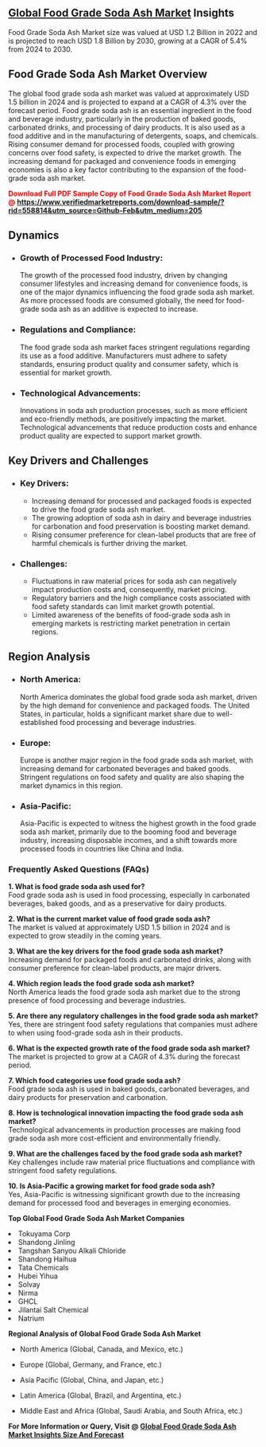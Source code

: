 <h2><a href="https://www.verifiedmarketreports.com/download-sample/?rid=558814&amp;utm_source=Github&amp;utm_medium=205" target="_blank">Global Food Grade Soda Ash Market</a> Insights</h2><p>Food Grade Soda Ash Market size was valued at USD 1.2 Billion in 2022 and is projected to reach USD 1.8 Billion by 2030, growing at a CAGR of 5.4% from 2024 to 2030.</p><p> <h2>Food Grade Soda Ash Market Overview</h2> <p>The global food grade soda ash market was valued at approximately USD 1.5 billion in 2024 and is projected to expand at a CAGR of 4.3% over the forecast period. Food grade soda ash is an essential ingredient in the food and beverage industry, particularly in the production of baked goods, carbonated drinks, and processing of dairy products. It is also used as a food additive and in the manufacturing of detergents, soaps, and chemicals. Rising consumer demand for processed foods, coupled with growing concerns over food safety, is expected to drive the market growth. The increasing demand for packaged and convenience foods in emerging economies is also a key factor contributing to the expansion of the food-grade soda ash market.</p> <p><strong><p><span class=""><span style="color: #ff0000;"><strong>Download Full PDF Sample Copy of Food Grade Soda Ash Market Report</strong> @ </span><a href="https://www.verifiedmarketreports.com/download-sample/?rid=558814&amp;utm_source=Github-Feb&amp;utm_medium=205" target="_blank">https://www.verifiedmarketreports.com/download-sample/?rid=558814&amp;utm_source=Github-Feb&amp;utm_medium=205</a></span></p></strong></p> <h2>Dynamics</h2> <ul> <li><h3>Growth of Processed Food Industry:</h3> The growth of the processed food industry, driven by changing consumer lifestyles and increasing demand for convenience foods, is one of the major dynamics influencing the food grade soda ash market. As more processed foods are consumed globally, the need for food-grade soda ash as an additive is expected to increase.</li> <li><h3>Regulations and Compliance:</h3> The food grade soda ash market faces stringent regulations regarding its use as a food additive. Manufacturers must adhere to safety standards, ensuring product quality and consumer safety, which is essential for market growth.</li> <li><h3>Technological Advancements:</h3> Innovations in soda ash production processes, such as more efficient and eco-friendly methods, are positively impacting the market. Technological advancements that reduce production costs and enhance product quality are expected to support market growth.</li> </ul> <h2>Key Drivers and Challenges</h2> <ul> <li><h3>Key Drivers:</h3> <ul> <li>Increasing demand for processed and packaged foods is expected to drive the food grade soda ash market.</li> <li>The growing adoption of soda ash in dairy and beverage industries for carbonation and food preservation is boosting market demand.</li> <li>Rising consumer preference for clean-label products that are free of harmful chemicals is further driving the market.</li> </ul> </li> <li><h3>Challenges:</h3> <ul> <li>Fluctuations in raw material prices for soda ash can negatively impact production costs and, consequently, market pricing.</li> <li>Regulatory barriers and the high compliance costs associated with food safety standards can limit market growth potential.</li> <li>Limited awareness of the benefits of food-grade soda ash in emerging markets is restricting market penetration in certain regions.</li> </ul> </li> </ul> <h2>Region Analysis</h2> <ul> <li><h3>North America:</h3> North America dominates the global food grade soda ash market, driven by the high demand for convenience and packaged foods. The United States, in particular, holds a significant market share due to well-established food processing and beverage industries.</li> <li><h3>Europe:</h3> Europe is another major region in the food grade soda ash market, with increasing demand for carbonated beverages and baked goods. Stringent regulations on food safety and quality are also shaping the market dynamics in this region.</li> <li><h3>Asia-Pacific:</h3> Asia-Pacific is expected to witness the highest growth in the food grade soda ash market, primarily due to the booming food and beverage industry, increasing disposable incomes, and a shift towards more processed foods in countries like China and India.</li> </ul> <h3>Frequently Asked Questions (FAQs)</h3> <p><strong>1. What is food grade soda ash used for?</strong><br> Food grade soda ash is used in food processing, especially in carbonated beverages, baked goods, and as a preservative for dairy products.</p> <p><strong>2. What is the current market value of food grade soda ash?</strong><br> The market is valued at approximately USD 1.5 billion in 2024 and is expected to grow steadily in the coming years.</p> <p><strong>3. What are the key drivers for the food grade soda ash market?</strong><br> Increasing demand for packaged foods and carbonated drinks, along with consumer preference for clean-label products, are major drivers.</p> <p><strong>4. Which region leads the food grade soda ash market?</strong><br> North America leads the food grade soda ash market due to the strong presence of food processing and beverage industries.</p> <p><strong>5. Are there any regulatory challenges in the food grade soda ash market?</strong><br> Yes, there are stringent food safety regulations that companies must adhere to when using food-grade soda ash in their products.</p> <p><strong>6. What is the expected growth rate of the food grade soda ash market?</strong><br> The market is projected to grow at a CAGR of 4.3% during the forecast period.</p> <p><strong>7. Which food categories use food grade soda ash?</strong><br> Food grade soda ash is used in baked goods, carbonated beverages, and dairy products for preservation and carbonation.</p> <p><strong>8. How is technological innovation impacting the food grade soda ash market?</strong><br> Technological advancements in production processes are making food grade soda ash more cost-efficient and environmentally friendly.</p> <p><strong>9. What are the challenges faced by the food grade soda ash market?</strong><br> Key challenges include raw material price fluctuations and compliance with stringent food safety regulations.</p> <p><strong>10. Is Asia-Pacific a growing market for food grade soda ash?</strong><br> Yes, Asia-Pacific is witnessing significant growth due to the increasing demand for processed food and beverages in emerging economies.</p> </p><p><strong>Top Global Food Grade Soda Ash Market Companies</strong></p><div data-test-id=""><p><li>Tokuyama Corp</li><li> Shandong Jinling</li><li> Tangshan Sanyou Alkali Chloride</li><li> Shandong Haihua</li><li> Tata Chemicals</li><li> Hubei Yihua</li><li> Solvay</li><li> Nirma</li><li> GHCL</li><li> Jilantai Salt Chemical</li><li> Natrium</li></p><div><strong>Regional Analysis of&nbsp;Global Food Grade Soda Ash Market</strong></div><ul><li dir="ltr"><p dir="ltr">North America&nbsp;(Global, Canada, and Mexico, etc.)</p></li><li dir="ltr"><p dir="ltr">Europe (Global, Germany, and France, etc.)</p></li><li dir="ltr"><p dir="ltr">Asia Pacific&nbsp;(Global, China, and Japan, etc.)</p></li><li dir="ltr"><p dir="ltr">Latin America&nbsp;(Global, Brazil, and Argentina, etc.)</p></li><li dir="ltr">Middle East and Africa&nbsp;(Global, Saudi Arabia, and South Africa, etc.)</li></ul><p><strong>For More Information or Query, Visit @&nbsp;</strong><strong><a href="https://www.verifiedmarketreports.com/product/food-grade-soda-ash-market/?utm_source=Github&amp;utm_medium=205" target="_blank">Global Food Grade Soda Ash Market Insights Size And Forecast</a></strong></p></div>
